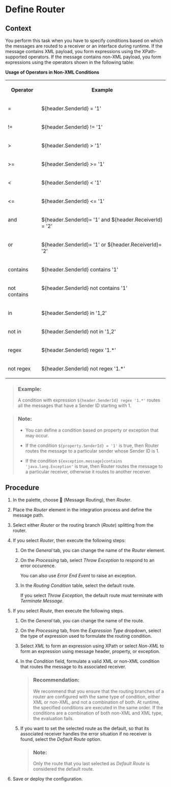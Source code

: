 <!-- loiod7fddbd52e3944d3a6d4e5b228c7e63b -->

<link rel="stylesheet" type="text/css" href="../css/sap-icons.css"/>

# Define Router



<a name="loiod7fddbd52e3944d3a6d4e5b228c7e63b__context_N10025_N10011_N10001"/>

## Context

You perform this task when you have to specify conditions based on which the messages are routed to a receiver or an interface during runtime. If the message contains XML payload, you form expressions using the XPath-supported operators. If the message contains non-XML payload, you form expressions using the operators shown in the following table:

**Usage of Operators in Non-XML Conditions**


<table>
<tr>
<th valign="top">

Operator

</th>
<th valign="top">

Example

</th>
</tr>
<tr>
<td valign="top">

=

</td>
<td valign="top">

$\{header.SenderId\} = '1'

</td>
</tr>
<tr>
<td valign="top">

!=

</td>
<td valign="top">

$\{header.SenderId\} != '1'

</td>
</tr>
<tr>
<td valign="top">

\>

</td>
<td valign="top">

$\{header.SenderId\} \> '1'

</td>
</tr>
<tr>
<td valign="top">

\>=

</td>
<td valign="top">

$\{header.SenderId\} \>= '1'

</td>
</tr>
<tr>
<td valign="top">

<

</td>
<td valign="top">

$\{header.SenderId\} < '1'

</td>
</tr>
<tr>
<td valign="top">

<=

</td>
<td valign="top">

$\{header.SenderId\} <= '1'

</td>
</tr>
<tr>
<td valign="top">

and

</td>
<td valign="top">

$\{header.SenderId\}= '1' and $\{header.ReceiverId\} = '2'

</td>
</tr>
<tr>
<td valign="top">

or

</td>
<td valign="top">

$\{header.SenderId\}= '1' or $\{header.ReceiverId\}= '2'

</td>
</tr>
<tr>
<td valign="top">

contains

</td>
<td valign="top">

$\{header.SenderId\} contains '1'

</td>
</tr>
<tr>
<td valign="top">

not contains

</td>
<td valign="top">

$\{header.SenderId\} not contains '1'

</td>
</tr>
<tr>
<td valign="top">

in

</td>
<td valign="top">

$\{header.SenderId\} in '1,2'

</td>
</tr>
<tr>
<td valign="top">

not in

</td>
<td valign="top">

$\{header.SenderId\} not in '1,2'

</td>
</tr>
<tr>
<td valign="top">

regex

</td>
<td valign="top">

$\{header.SenderId\} regex '1.\*'

</td>
</tr>
<tr>
<td valign="top">

not regex

</td>
<td valign="top">

$\{header.SenderId\} not regex '1.\*'

</td>
</tr>
</table>

> ### Example:  
> A condition with expression `${header.SenderId} regex '1.*'` routes all the messages that have a Sender ID starting with 1.

> ### Note:  
> -   You can define a condition based on property or exception that may occur.
> 
> -   If the condition `${property.SenderId} = '1'` is true, then Router routes the message to a particular sender whose Sender ID is 1.
> 
> -   If the condition `${exception.message}contains 'java.lang.Exception'` is true, then Router routes the message to a particular receiver, otherwise it routes to another receiver.



<a name="loiod7fddbd52e3944d3a6d4e5b228c7e63b__steps_qx4_pcg_vdb"/>

## Procedure

1.  In the palette, choose <span class="SAP-icons"></span> \(Message Routing\), then *Router*.

2.  Place the *Router* element in the integration process and define the message path.

3.  Select either *Router* or the routing branch \(*Route*\) splitting from the router.

4.  If you select *Router*, then execute the following steps:

    1.  On the *General* tab, you can change the name of the *Router* element.

    2.  On the *Processing* tab, select *Throw Exception* to respond to an error occurence.

        You can also use *Error End Event* to raise an exception.

    3.  In the *Routing Condition* table, select the default route.

        If you select *Throw Exception*, the default route must terminate with *Terminate Message*.


5.  If you select *Route*, then execute the following steps.

    1.  On the *General* tab, you can change the name of the route.

    2.  On the *Processing* tab, from the *Expression Type* dropdown, select the type of expression used to formulate the routing condition.

    3.  Select *XML* to form an expression using XPath or select *Non-XML* to form an expression using message header, property, or exception.

    4.  In the *Condition* field, formulate a valid XML or non-XML condition that routes the message to its associated receiver.

        > ### Recommendation:  
        > We recommend that you ensure that the routing branches of a router are configured with the same type of condition, either XML or non-XML, and not a combination of both. At runtime, the specified conditions are executed in the same order. If the conditions are a combination of both non-XML and XML type, the evaluation fails.

    5.  If you want to set the selected route as the default, so that its associated receiver handles the error situation if no receiver is found, select the *Default Route* option.

        > ### Note:  
        > Only the route that you last selected as *Default Route* is considered the default route.


6.  Save or deploy the configuration.


